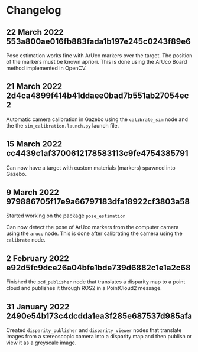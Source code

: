# Changelog

## 22 March 2022 553a800ae016fb883fada1b197e245c0243f89e6

Pose estimation works fine with ArUco markers over the target. The position of the markers must be known apriori. This is done using the ArUco Board method implemented in OpenCV.

## 21 March 2022 2d4ca4899f414b41ddaee0bad7b551ab27054ec2

Automatic camera calibration in Gazebo using the `calibrate_sim` node and the the `sim_calibration.launch.py` launch file.

## 15 March 2022 cc4439c1af3700612178583113c9fe4754385791

Can now have a target with custom materials (markers) spawned into Gazebo.

## 9 March 2022 979886705f17e9a66797183dfa18922cf3803a58

Started working on the package `pose_estimation`

Can now detect the pose of ArUco markers from the computer camera using the `aruco` node. This is done after calibrating the camera using the `calibrate` node.

## 2 February 2022 e92d5fc9dce26a04bfe1bde739d6882c1e1a2c68

Finished the `pcd_publisher` node that translates a disparity map to a point cloud and publishes it through ROS2 in a PointCloud2 message.

## 31 January 2022 2490e54b173c4dcdda1ea3f285e687537d985afa

Created `disparity_publisher` and `disparity_viewer` nodes that translate images from a stereoscopic camera into a disparity map and then publish or view it as a greyscale image.
